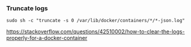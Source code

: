 ### Truncate logs
```
sudo sh -c "truncate -s 0 /var/lib/docker/containers/*/*-json.log"
```
https://stackoverflow.com/questions/42510002/how-to-clear-the-logs-properly-for-a-docker-container

